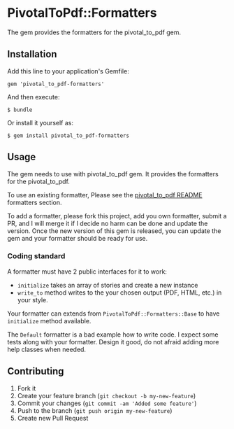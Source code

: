 # PivotalToPdf::Formatters

The gem provides the formatters for the pivotal_to_pdf gem.

## Installation

Add this line to your application's Gemfile:

    gem 'pivotal_to_pdf-formatters'

And then execute:

    $ bundle

Or install it yourself as:

    $ gem install pivotal_to_pdf-formatters

## Usage

The gem needs to use with pivotal_to_pdf gem. It provides the formatters for the pivotal_to_pdf.

To use an existing formatter, Please see the [pivotal_to_pdf README](https://github.com/ywen/pivotal_to_pdf) formatters section.

To add a formatter, please fork this project, add you own formatter, submit a PR, and I will merge it if I decide no harm can be done and update the version. Once the new version of this gem is released, you can update the gem and your formatter should be ready for use.

### Coding standard

A formatter must have 2 public interfaces for it to work:

- ```initialize``` takes an array of stories and create a new instance
- ```write_to``` method writes to the your chosen output (PDF, HTML, etc.) in your style.

Your formatter can extends from ```PivotalToPdf::Formatters::Base``` to have ```initialize``` method available.

The ```Default``` formatter is a bad example how to write code. I expect some tests along with your formatter.
Design it good, do not afraid adding more help classes when needed.

## Contributing

1. Fork it
2. Create your feature branch (`git checkout -b my-new-feature`)
3. Commit your changes (`git commit -am 'Added some feature'`)
4. Push to the branch (`git push origin my-new-feature`)
5. Create new Pull Request
